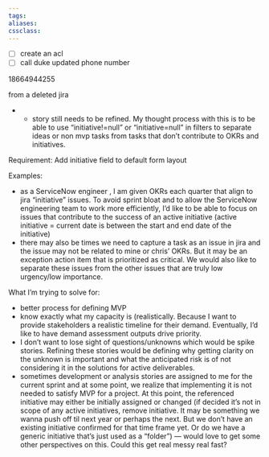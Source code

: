 ```yaml
---
tags:
aliases:
cssclass:
---
```


- [ ] create an acl 
- [ ] call duke
      updated phone number 

18664944255

from a deleted jira 
-   -   story still needs to be refined. My thought process with this is to be able to use “initiative!=null” or “initiative=null” in filters to separate ideas or non mvp tasks from tasks that don’t contribute to OKRs and initiatives.

Requirement: Add initiative field to default form layout

Examples:

-   as a ServiceNow engineer , I am given OKRs each quarter that align to jira “initiative” issues. To avoid sprint bloat and to allow the ServiceNow engineering team to work more efficiently, I’d like to be able to focus on issues that contribute to the success of an active initiative (active initiative = current date is between the start and end date of the initiative)
-   there may also be times we need to capture a task as an issue in jira and the issue may not be related to mine or chris’ OKRs. But it may be an exception action item that is prioritized as critical. We would also like to separate these issues from the other issues that are truly low urgency/low importance.

What I’m trying to solve for:

-   better process for defining MVP
-   know exactly what my capacity is (realistically. Because I want to provide stakeholders a realistic timeline for their demand. Eventually, I’d like to have demand assessment outputs drive priority.
-   I don’t want to lose sight of questions/unknowns which would be spike stories. Refining these stories would be defining why getting clarity on the unknown is important and what the anticipated risk is of not considering it in the solutions for active deliverables.
-   sometimes development or analysis stories are assigned to me for the current sprint and at some point, we realize that implementing it is not needed to satisfy MVP for a project. At this point, the referenced initiative may either be initially assigned or changed (if decided it’s not in scope of any active initiatives, remove initiative. It may be something we wanna push off til next year or perhaps the next. But we don’t have an existing initiative confirmed for that time frame yet. Or do we have a generic initiative that’s just used as a “folder”) — would love to get some other perspectives on this. Could this get real messy real fast?